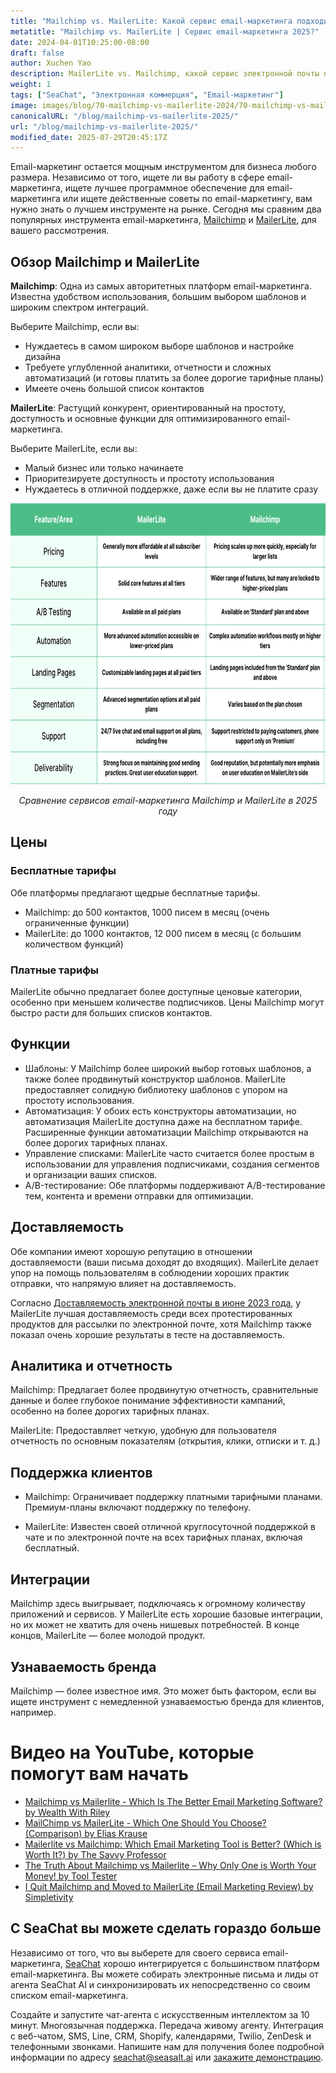 ```yaml
---
title: "Mailchimp vs. MailerLite: Какой сервис email-маркетинга подходит вам в 2025 году?"
metatitle: "Mailchimp vs. MailerLite | Сервис email-маркетинга 2025?"
date: 2024-04-01T10:25:00-08:00
draft: false
author: Xuchen Yao
description: MailerLite vs. Mailchimp, какой сервис электронной почты подходит именно вам? Наше подробное сравнение анализирует функции, цены и многое другое.
weight: 1
tags: ["SeaChat", "Электронная коммерция", "Email-маркетинг"]
image: images/blog/70-mailchimp-vs-mailerlite-2024/70-mailchimp-vs-mailerlite-2024.jpg
canonicalURL: "/blog/mailchimp-vs-mailerlite-2025/"
url: "/blog/mailchimp-vs-mailerlite-2025/"
modified_date: 2025-07-29T20:45:17Z
---
```


Email-маркетинг остается мощным инструментом для бизнеса любого размера. Независимо от того, ищете ли вы работу в сфере email-маркетинга, ищете лучшее программное обеспечение для email-маркетинга или ищете действенные советы по email-маркетингу, вам нужно знать о лучшем инструменте на рынке. Сегодня мы сравним два популярных инструмента email-маркетинга, [Mailchimp](https://mailchimp.com/) и [MailerLite](https://www.mailerlite.com/), для вашего рассмотрения.


## Обзор Mailchimp и MailerLite

**Mailchimp**: Одна из самых авторитетных платформ email-маркетинга. Известна удобством использования, большим выбором шаблонов и широким спектром интеграций.

Выберите Mailchimp, если вы:

- Нуждаетесь в самом широком выборе шаблонов и настройке дизайна
- Требуете углубленной аналитики, отчетности и сложных автоматизаций (и готовы платить за более дорогие тарифные планы)
- Имеете очень большой список контактов



**MailerLite**: Растущий конкурент, ориентированный на простоту, доступность и основные функции для оптимизированного email-маркетинга.

Выберите MailerLite, если вы:

- Малый бизнес или только начинаете
- Приоритезируете доступность и простоту использования
- Нуждаетесь в отличной поддержке, даже если вы не платите сразу

<center>
<img height="450px" src="/images/blog/70-mailchimp-vs-mailerlite-2024/mailchimp-and-mailerlite-email-marketing-service-comparison-2024.png" alt="Сравнение сервисов email-маркетинга Mailchimp и MailerLite в 2025 году"/>

*Сравнение сервисов email-маркетинга Mailchimp и MailerLite в 2025 году*
</center>

## Цены

### Бесплатные тарифы

Обе платформы предлагают щедрые бесплатные тарифы.

- Mailchimp: до 500 контактов, 1000 писем в месяц (очень ограниченные функции)
- MailerLite: до 1000 контактов, 12 000 писем в месяц (с большим количеством функций)

### Платные тарифы
MailerLite обычно предлагает более доступные ценовые категории, особенно при меньшем количестве подписчиков. Цены Mailchimp могут быстро расти для больших списков контактов.

## Функции


- Шаблоны: У Mailchimp более широкий выбор готовых шаблонов, а также более продвинутый конструктор шаблонов. MailerLite предоставляет солидную библиотеку шаблонов с упором на простоту использования.
- Автоматизация: У обоих есть конструкторы автоматизации, но автоматизация MailerLite доступна даже на бесплатном тарифе. Расширенные функции автоматизации Mailchimp открываются на более дорогих тарифных планах.
- Управление списками: MailerLite часто считается более простым в использовании для управления подписчиками, создания сегментов и организации ваших списков.
- A/B-тестирование: Обе платформы поддерживают A/B-тестирование тем, контента и времени отправки для оптимизации.


## Доставляемость

Обе компании имеют хорошую репутацию в отношении доставляемости (ваши письма доходят до входящих). MailerLite делает упор на помощь пользователям в соблюдении хороших практик отправки, что напрямую влияет на доставляемость.

Согласно [​​Доставляемость электронной почты в июне 2023 года](https://www.emailtooltester.com/en/blog/email-deliverability-june-2023/), у MailerLite лучшая доставляемость среди всех протестированных продуктов для рассылки по электронной почте, хотя Mailchimp также показал очень хорошие результаты в тесте на доставляемость.

## Аналитика и отчетность

Mailchimp: Предлагает более продвинутую отчетность, сравнительные данные и более глубокое понимание эффективности кампаний, особенно на более дорогих тарифных планах.

MailerLite: Предоставляет четкую, удобную для пользователя отчетность по основным показателям (открытия, клики, отписки и т. д.)

## Поддержка клиентов

- Mailchimp: Ограничивает поддержку платными тарифными планами. Премиум-планы включают поддержку по телефону.

- MailerLite: Известен своей отличной круглосуточной поддержкой в чате и по электронной почте на всех тарифных планах, включая бесплатный.

## Интеграции
Mailchimp здесь выигрывает, подключаясь к огромному количеству приложений и сервисов. У MailerLite есть хорошие базовые интеграции, но их может не хватить для очень нишевых потребностей. В конце концов, MailerLite — более молодой продукт.

## Узнаваемость бренда
Mailchimp — более известное имя. Это может быть фактором, если вы ищете инструмент с немедленной узнаваемостью бренда для клиентов, например.


# Видео на YouTube, которые помогут вам начать

- [Mailchimp vs Mailerlite - Which Is The Better Email Marketing Software? by Wealth With Riley](https://www.youtube.com/watch?v=lYaWNT4GqFM)
- [MailChimp vs MailerLite - Which One Should You Choose? (Comparison) by Elias Krause](https://www.youtube.com/watch?v=aKjYio1rJcA)
- [Mailerlite vs Mailchimp: Which Email Marketing Tool is Better? (Which is Worth It?) by The Savvy Professor](https://www.youtube.com/watch?v=4mmyr8pV9as)
- [The Truth About Mailchimp vs Mailerlite – Why Only One is Worth Your Money! by Tool Tester](https://www.youtube.com/watch?v=93jal7psCzE)
- [I Quit Mailchimp and Moved to MailerLite (Email Marketing Review) by Simpletivity](https://www.youtube.com/watch?v=75Bu2NmqE9o)

## С SeaChat вы можете сделать гораздо больше

Независимо от того, что вы выберете для своего сервиса email-маркетинга, [SeaChat](https://chat.seasalt.ai/?utm_source=blog) хорошо интегрируется с большинством платформ email-маркетинга. Вы можете собирать электронные письма и лиды от агента SeaChat AI и синхронизировать их непосредственно со своим списком email-маркетинга.

Создайте и запустите чат-агента с искусственным интеллектом за 10 минут. Многоязычная поддержка. Передача живому агенту. Интеграция с веб-чатом, SMS, Line, CRM, Shopify, календарями, Twilio, ZenDesk и телефонными звонками. Напишите нам для получения более подробной информации по адресу [seachat@seasalt.ai](mailto:seameet@seasalt.ai) или [закажите демонстрацию](https://meetings.hubspot.com/seasalt-ai/seasalt-meeting).